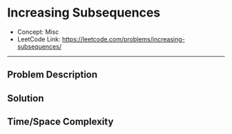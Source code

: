 # Increasing Subsequences

- Concept: Misc
- LeetCode Link: https://leetcode.com/problems/increasing-subsequences/

---

## Problem Description

## Solution

## Time/Space Complexity

